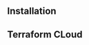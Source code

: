 ## Installation
<!-- 
    1. Install Terrafocrm on your PC - I find it easier to use terraform version manager - https://github.com/tfutils/tfenv
    2. Install AWS Cli on your PC - https://docs.aws.amazon.com/cli/latest/userguide/getting-started-install.html
    3. Configure aws cli using ```aws configure``` command
    4. Inputs for (2) above
        https://docs.aws.amazon.com/cli/latest/userguide/cli-authentication-user.html
        In the IAM console, create a user, add the user to a group. Create Security Credentials for the user
        In the CLI, enter the Access Key ID and Secret Access Key
        Set region. I chose eu-central-1 because I love regions in the EU
        Output is one of text, csv or table
 -->

## Terraform CLoud
<!-- 
    1. Login to HCP Platrom
    2. 
 -->